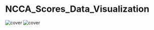 # NCCA_Scores_Data_Visualization

![cover](https://github.com/tyreest19/NCCA_Scores_Data_Visualization/blob/master/DataInferences-1.png/)
![cover](https://github.com/tyreest19/NCCA_Scores_Data_Visualization/blob/master/DataInferences-2.png/)

